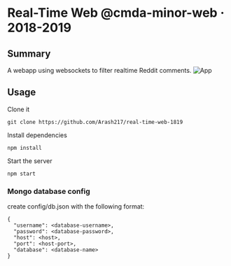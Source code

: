 # Real-Time Web @cmda-minor-web · 2018-2019

## Summary
A webapp using websockets to filter realtime Reddit comments.
![App](../master/docs/images/app.png)

## Usage
Clone it
```
git clone https://github.com/Arash217/real-time-web-1819
```

Install dependencies
```
npm install
```

Start the server
```
npm start
```

### Mongo database config
create config/db.json with the following format:
```
{
  "username": <database-username>,
  "password": <database-password>,
  "host": <host>,
  "port": <host-port>,
  "database": <database-name>
}
```

